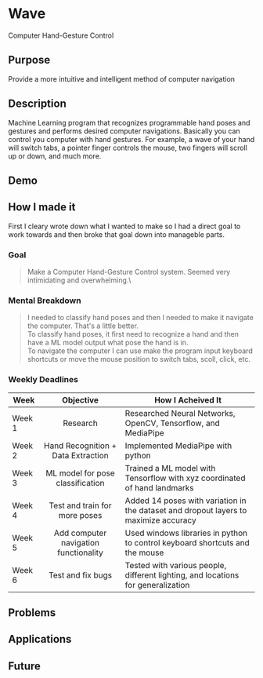 # Wave
Computer Hand-Gesture Control 

## Purpose
Provide a more intuitive and intelligent method of computer navigation

## Description
Machine Learning program that recognizes programmable hand poses and gestures and performs desired computer navigations.
Basically you can control you computer with hand gestures.
For example, a wave of your hand will switch tabs, a pointer finger controls the mouse, two fingers will scroll up or down, and much more.

## Demo

## How I made it

First I cleary wrote down what I wanted to make so I had a direct goal to work towards and then broke that goal down into manageble parts. 

### Goal
> Make a Computer Hand-Gesture Control system. Seemed very intimidating and overwhelming.\

### Mental Breakdown
> I needed to classify hand poses and then I needed to make it navigate the computer. That's a little better.\
> To classify hand poses, it first need to recognize a hand and then have a ML model output what pose the hand is in.\
> To navigate the computer I can use make the program input keyboard shortcuts or move the mouse position to switch tabs, scoll, click, etc.

### Weekly Deadlines
| Week          | Objective                             | How I Acheived It                                                                    |
| ------------- |:-------------:                        | ---                                                                                  |
| Week 1        | Research                              | Researched Neural Networks, OpenCV, Tensorflow, and MediaPipe                        |
| Week 2        | Hand Recognition + Data Extraction    | Implemented MediaPipe with python                                                    |
| Week 3        | ML model for pose classification      | Trained a ML model with Tensorflow with xyz coordinated of hand landmarks            |
| Week 4        | Test and train for more poses         | Added 14 poses with variation in the dataset and dropout layers to maximize accuracy |
| Week 5        | Add computer navigation functionality | Used windows libraries in python to control keyboard shortcuts and the mouse         |
| Week 6        | Test and fix bugs                     | Tested with various people, different lighting, and locations for generalization     |

## Problems

## Applications

## Future
